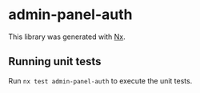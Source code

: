 # admin-panel-auth

This library was generated with [Nx](https://nx.dev).

## Running unit tests

Run `nx test admin-panel-auth` to execute the unit tests.
